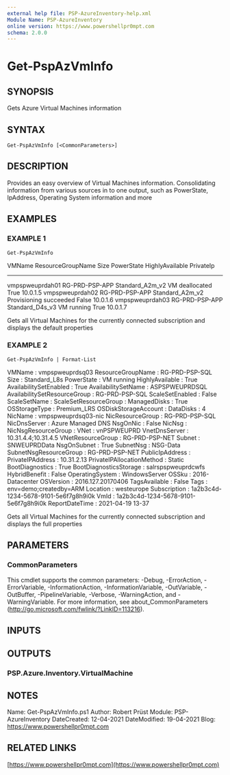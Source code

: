 ```yaml
---
external help file: PSP-AzureInventory-help.xml
Module Name: PSP-AzureInventory
online version: https://www.powershellpr0mpt.com
schema: 2.0.0
---
```


# Get-PspAzVmInfo

## SYNOPSIS
Gets Azure Virtual Machines information

## SYNTAX

```
Get-PspAzVmInfo [<CommonParameters>]
```

## DESCRIPTION
Provides an easy overview of Virtual Machines information.
Consolidating information from various sources in to one output, such as PowerState, IpAddress, Operating System information and more

## EXAMPLES

### EXAMPLE 1
```
Get-PspAzVmInfo
```

VMName           ResourceGroupName     Size             PowerState             HighlyAvailable PrivateIp
------           -----------------     ----             ----------             --------------- ---------
vmpspweuprdah01  RG-PRD-PSP-APP        Standard_A2m_v2  VM deallocated         True            10.0.1.5
vmpspweuprdah02  RG-PRD-PSP-APP        Standard_A2m_v2  Provisioning succeeded False           10.0.1.6
vmpspweuprdah03  RG-PRD-PSP-APP        Standard_D4s_v3  VM running             True            10.0.1.7

Gets all Virtual Machines for the currently connected subscription and displays the default properties

### EXAMPLE 2
```
Get-PspAzVmInfo | Format-List
```

VMName                       : vmpspweuprdsq03
ResourceGroupName            : RG-PRD-PSP-SQL
Size                         : Standard_L8s
PowerState                   : VM running
HighlyAvailable              : True
AvailabilitySetEnabled       : True
AvailabilitySetName          : ASPSPWEUPRDSQL
AvailabilitySetResourceGroup : RG-PRD-PSP-SQL
ScaleSetEnabled              : False
ScaleSetName                 :
ScaleSetResourceGroup        :
ManagedDisks                 : True
OSStorageType                : Premium_LRS
OSDiskStorageAccount         :
DataDisks                    : 4
NicName                      : vmpspweuprdsq03-nic
NicResourceGroup             : RG-PRD-PSP-SQL
NicDnsServer                 : Azure Managed DNS
NsgOnNic                     : False
NicNsg                       :
NicNsgResourceGroup          :
VNet                         : vnPSPWEUPRD
VnetDnsServer                : 10.31.4.4;10.31.4.5
VNetResourceGroup            : RG-PRD-PSP-NET
Subnet                       : SNWEUPRDData
NsgOnSubnet                  : True
SubnetNsg                    : NSG-Data
SubnetNsgResourceGroup       : RG-PRD-PSP-NET
PublicIpAddress              :
PrivateIPAddress             : 10.31.2.13
PrivateIPAllocationMethod    : Static
BootDiagnostics              : True
BootDiagnosticsStorage       : salrspspweuprdcwfs
HybridBenefit                : False
OperatingSystem              : WindowsServer
OSSku                        : 2016-Datacenter
OSVersion                    : 2016.127.20170406
TagsAvailable                : False
Tags                         : env=demo;createdby=ARM
Location                     : westeurope
Subscription                 : 1a2b3c4d-1234-5678-9101-5e6f7g8h9i0k
VmId                         : 1a2b3c4d-1234-5678-9101-5e6f7g8h9i0k
ReportDateTime               : 2021-04-19 13-37

Gets all Virtual Machines for the currently connected subscription and displays the full properties

## PARAMETERS

### CommonParameters
This cmdlet supports the common parameters: -Debug, -ErrorAction, -ErrorVariable, -InformationAction, -InformationVariable, -OutVariable, -OutBuffer, -PipelineVariable, -Verbose, -WarningAction, and -WarningVariable.
For more information, see about_CommonParameters (http://go.microsoft.com/fwlink/?LinkID=113216).

## INPUTS

## OUTPUTS

### PSP.Azure.Inventory.VirtualMachine
## NOTES
Name: Get-PspAzVmInfo.ps1
Author: Robert Prüst
Module: PSP-AzureInventory
DateCreated: 12-04-2021
DateModified: 19-04-2021
Blog: https://www.powershellpr0mpt.com

## RELATED LINKS

[https://www.powershellpr0mpt.com](https://www.powershellpr0mpt.com)


